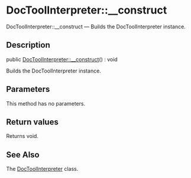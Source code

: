DocToolInterpreter::__construct
================

DocToolInterpreter::__construct — Builds the DocToolInterpreter instance.

Description
---------------


public [DocToolInterpreter::__construct](https://github.com/lingtalfi/DocTools/blob/master/doc/api/DocTools/Interpreter/DocToolInterpreter/__construct.md)() : void




Builds the DocToolInterpreter instance.




Parameters
--------------

This method has no parameters.


Return values
----------------

Returns void.









See Also
-----------

The [DocToolInterpreter](https://github.com/lingtalfi/DocTools/blob/master/doc/api/DocTools/Interpreter/DocToolInterpreter.md) class.
